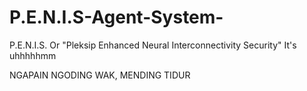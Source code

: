 # P.E.N.I.S-Agent-System-
P.E.N.I.S. Or "Pleksip Enhanced Neural Interconnectivity Security" It's uhhhhhmm

NGAPAIN NGODING WAK, MENDING TIDUR
